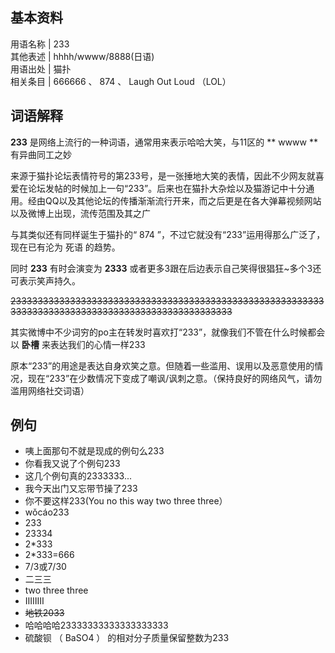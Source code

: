 **基本资料**  
---  
用语名称  |  233   
其他表述  |  hhhh/wwww/8888(日语)   
用语出处  |  猫扑   
相关条目  |  666666  、  874  、  Laugh Out Loud  （LOL）   
  
##  词语解释

**233** 是网络上流行的一种词语，通常用来表示哈哈大笑，与11区的 ** wwww  ** 有异曲同工之妙

来源于猫扑论坛表情符号的第233号，是一张捶地大笑的表情，因此不少网友就喜爱在论坛发帖的时候加上一句“233”。后来也在猫扑大杂烩以及猫游记中十分通用。经由QQ以及其他论坛的传播渐渐流行开来，而之后更是在各大弹幕视频网站以及微博上出现，流传范围及其之广

与其类似还有同样诞生于猫扑的“  874  ”，不过它就没有“233”运用得那么广泛了，现在已有沦为  死语  的趋势。

同时 **233** 有时会演变为 **2333** 或者更多3跟在后边表示自己笑得很猖狂~多个3还可表示笑声持久。

~~233333333333333333333333333333333333333333333333333333333333333333333333333333333333333333333333333~~

其实微博中不少词穷的po主在转发时喜欢打“233”，就像我们不管在什么时候都会以 **卧槽** 来表达我们的心情一样233

原本“233”的用途是表达自身欢笑之意。但随着一些滥用、误用以及恶意使用的情况，现在“233”在少数情况下变成了嘲讽/讽刺之意。（保持良好的网络风气，请勿滥用网络社交词语）

##  例句

  * 咦上面那句不就是现成的例句么233 
  * 你看我又说了个例句233 
  * 这几个例句真的2333333... 
  * 我今天出门又忘带节操了233 
  * 你不要这样233(You no this way two three three） 
  * wǒcáo233 
  * 233 
  * 23334 
  * 2*333 
  * 2*333=666 
  * 7/3或7/30 
  * 二三三 
  * two three three 
  * ⅡⅢⅢ 
  * ~~地铁2033~~
  * 哈哈哈哈23333333333333333333 
  * 硫酸钡  （  BaSO4  ）  的相对分子质量保留整数为233 